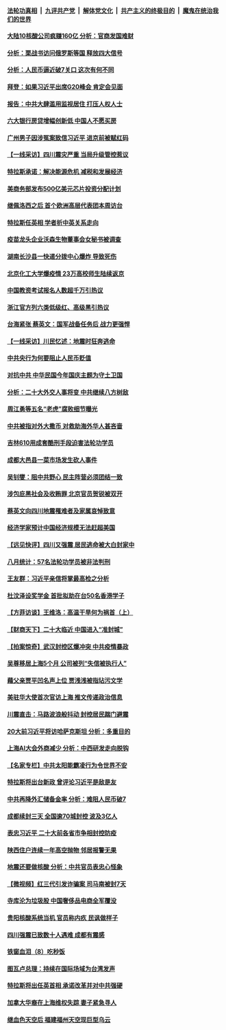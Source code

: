 ####  [法轮功真相](../../../../basic/blob/master/README.md?t=09070731) &nbsp;|&nbsp; [九评共产党](../../../../9ping.md/blob/master/README.md?t=09070731) &nbsp;|&nbsp; [解体党文化](../../../../jtdwh.md/blob/master/README.md?t=09070731)  &nbsp;|&nbsp; [共产主义的终极目的](../../../../gczydzjmd.md/blob/master/README.md?t=09070731) &nbsp;|&nbsp; [魔鬼在统治我们的世界](../../../../mgztzwmdsj.md/blob/master/README.md?t=09070731) 

#### [大陆10核酸公司疯赚160亿 分析：官商发国难财](../pages/nsc413/n13818632.md?t=09070731) 

#### [分析：栗战书访问俄罗斯等国 释放四大信号](../pages/nsc413/n13818785.md?t=09070731) 

#### [分析：人民币逼近破7关口 这次有何不同](../pages/nsc413/n13818747.md?t=09070731) 

#### [拜登：如果习近平出席G20峰会 肯定会见面](../pages/nsc413/n13818775.md?t=09070731) 

#### [报告：中共大肆滥用监视居住 打压人权人士](../pages/nsc413/n13818714.md?t=09070731) 

#### [六大银行房贷增幅创新低 中国人不愿买房](../pages/nsc413/n13818529.md?t=09070731) 

#### [广州男子因涉冤案致信习近平 进京前被赋红码](../pages/nsc413/n13818724.md?t=09070731) 

#### [【一线采访】四川震灾严重 当局升级管控惹议](../pages/nsc413/n13818410.md?t=09070731) 

#### [特拉斯承诺：解决能源危机 减税和发展经济](../pages/nsc413/n13818630.md?t=09070731) 

#### [美商务部发布500亿美元芯片投资分配计划](../pages/nsc413/n13818517.md?t=09070731) 

#### [继佩洛西之后 首个欧洲高层代表团本周访台](../pages/nsc413/n13818598.md?t=09070731) 

#### [特拉斯任英相 学者析中英关系走向](../pages/nsc413/n13818460.md?t=09070731) 

#### [疫苗龙头企业沃森生物董事会女秘书被调查](../pages/nsc413/n13818428.md?t=09070731) 

#### [湖南长沙县一快递分拨中心爆炸 导致死伤](../pages/nsc413/n13818462.md?t=09070731) 

#### [北京化工大学爆疫情 23万高校师生陆续返京](../pages/nsc413/n13818275.md?t=09070731) 

#### [中国教资考试报名人数超千万引热议](../pages/nsc413/n13818431.md?t=09070731) 

#### [浙江官方列六类低级红、高级黑引热议](../pages/nsc413/n13818427.md?t=09070731) 

#### [台海紧张 蔡英文：国军战备任务后 战力更强悍](../pages/nsc413/n13818392.md?t=09070731) 

#### [【一线采访】川民忆述：地震时狂奔逃命](../pages/nsc413/n13818125.md?t=09070731) 

#### [中共央行为何要阻止人民币贬值](../pages/nsc413/n13818383.md?t=09070731) 

#### [对抗中共 中华民国今年国庆主题为守土卫国](../pages/nsc413/n13818356.md?t=09070731) 

#### [分析：二十大外交人事将变 中共继续八方树敌](../pages/nsc413/n13818209.md?t=09070731) 

#### [周江勇等五名“老虎”腐败细节曝光](../pages/nsc413/n13818374.md?t=09070731) 

#### [中共被指对外大撒币 对救助海外华人甚吝啬](../pages/nsc413/n13818301.md?t=09070731) 

#### [吉林610用成套酷刑手段迫害法轮功学员](../pages/nsc413/n13814775.md?t=09070731) 

#### [成都大邑县一菜市场发生砍人事件](../pages/nsc413/n13818340.md?t=09070731) 

#### [吴钊燮：阻中共野心 民主阵营必须团结一致](../pages/nsc413/n13818287.md?t=09070731) 

#### [涉包庇黑社会及收贿罪 北京官员贺锐被双开](../pages/nsc413/n13818296.md?t=09070731) 

#### [蔡英文向四川地震罹难者及家属哀悼致意](../pages/nsc413/n13818235.md?t=09070731) 


#### [经济学家预计中国经济规模无法赶超美国](../pages/nsc413/n13817987.md?t=09070731) 

#### [【远见快评】四川又强震 居民逃命被大白封家中](../pages/nsc413/n13818156.md?t=09070731) 

#### [八月统计：57名法轮功学员被非法判刑](../pages/nsc413/n13817356.md?t=09070731) 

#### [王友群：习近平亲信将掌最高检之分析](../pages/nsc413/n13818080.md?t=09070731) 

#### [杜汶泽设奖学金 首批拟助在台50名香港学子](../pages/nsc413/n13818054.md?t=09070731) 

#### [【方菲访谈】王维洛：高温干旱何为祸首（上）](../pages/nsc413/n13818041.md?t=09070731) 

#### [【财商天下】二十大临近 中国进入“准封城”](../pages/nsc413/n13817986.md?t=09070731) 

#### [【拍案惊奇】武汉封控区爆冲突 中共疫情暴政](../pages/nsc413/n13818036.md?t=09070731) 

#### [吴尊移居上海5个月 公司被列“失信被执行人”](../pages/nsc413/n13818014.md?t=09070731) 

#### [藉父亲贾平凹名声上位 贾浅浅被指玷污文学](../pages/nsc413/n13818055.md?t=09070731) 

#### [美驻华大使首次官访上海 推文传递政治信息](../pages/nsc413/n13818046.md?t=09070731) 

#### [川震直击：马路波浪般抖动 封控居民踹门避震](../pages/nsc413/n13817998.md?t=09070731) 

#### [20大前习近平将访哈萨克斯坦 分析：多重目的](../pages/nsc413/n13817976.md?t=09070731) 

#### [上海AI大会外商减少 分析：中西研发走向脱钩](../pages/nsc413/n13817869.md?t=09070731) 

#### [【名家专栏】中共太阳能霸凌行为令世界不安](../pages/nsc413/n13817785.md?t=09070731) 

#### [特拉斯将出台新政 曾评论习近平是敌是友](../pages/nsc413/n13817860.md?t=09070731) 

#### [中共再降外汇储备金率 分析：难阻人民币破7](../pages/nsc413/n13817982.md?t=09070731) 

#### [成都续封三天 全国逾70城封控 波及3亿人](../pages/nsc413/n13817809.md?t=09070731) 

#### [表忠习近平 二十大前各省市争相封控防疫](../pages/nsc413/n13817994.md?t=09070731) 

#### [陕西住户连续一年高空抛物 邻居报警无果](../pages/nsc413/n13817923.md?t=09070731) 

#### [地震还要做核酸 分析：中共官员表忠心怪象](../pages/nsc413/n13817939.md?t=09070731) 

#### [【微视频】红三代引发诈骗案 司马南被封7天](../pages/nsc413/n13817832.md?t=09070731) 

#### [寺库沦为垃圾股 中国奢侈品电商全军覆没](../pages/nsc413/n13817560.md?t=09070731) 

#### [贵阳核酸系统当机 官员称内疚 民讽做样子](../pages/nsc413/n13817807.md?t=09070731) 

#### [四川强震已致数十人遇难 成都有震感](../pages/nsc413/n13817520.md?t=09070731) 

#### [铁窗血泪（8）吃秒饭](../pages/nsc413/n13813761.md?t=09070731) 

#### [图瓦卢总理：持续在国际场域为台湾发声](../pages/nsc413/n13817640.md?t=09070731) 

#### [特拉斯将出任英首相 承诺改革并对中共强硬](../pages/nsc413/n13817670.md?t=09070731) 

#### [加拿大华裔在上海维权失踪 妻子紧急寻人](../pages/nsc413/n13817708.md?t=09070731) 

#### [继血色天空后 福建福州天空现巨型乌云](../pages/nsc413/n13817700.md?t=09070731) 

